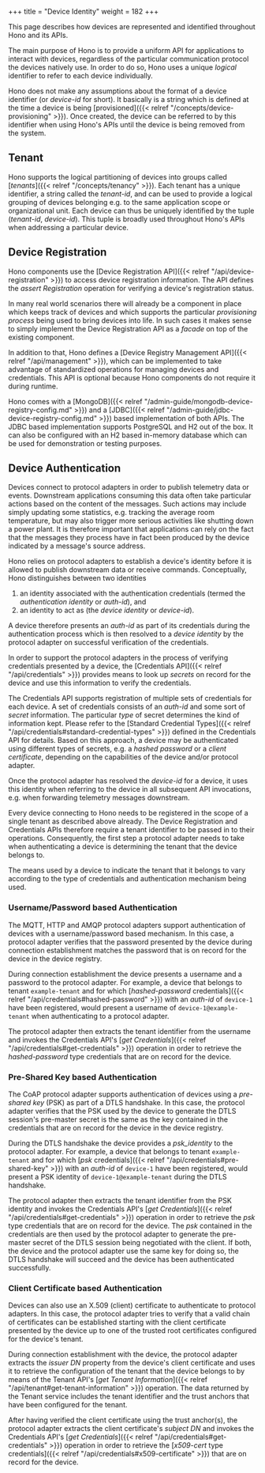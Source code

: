 +++
title = "Device Identity"
weight = 182
+++

This page describes how devices are represented and identified throughout Hono and its APIs.
<!--more-->

The main purpose of Hono is to provide a uniform API for applications to interact with devices,
regardless of the particular communication protocol the devices natively use.
In order to do so, Hono uses a unique *logical* identifier to refer to each device individually.

Hono does not make any assumptions about the format of a device identifier (or *device-id* for short).
It basically is a string which is defined at the time a device is being
[provisioned]({{< relref "/concepts/device-provisioning" >}}). Once created, the device can be referred
to by this identifier when using Hono's APIs until the device is being removed from the system.

## Tenant

Hono supports the logical partitioning of devices into groups called [*tenants*]({{< relref "/concepts/tenancy" >}}).
Each tenant has a unique identifier, a string called the *tenant-id*, and can be used to provide a logical grouping of
devices belonging e.g. to the same application scope or organizational unit. Each device can thus be uniquely
identified by the tuple (*tenant-id*, *device-id*). This tuple is broadly used throughout Hono's APIs when addressing
a particular device.

## Device Registration

Hono components use the [Device Registration API]({{< relref "/api/device-registration" >}}) to access device
registration information. The API defines the *assert Registration* operation for verifying a device's registration
status.

In many real world scenarios there will already be a component in place which keeps track of devices and which supports
the particular *provisioning process* being used to bring devices into life. In such cases it makes sense to simply
implement the Device Registration API as a *facade* on top of the existing component.

In addition to that, Hono defines a [Device Registry Management API]({{< relref "/api/management" >}}), which can be
implemented to take advantage of standardized  operations for managing devices and credentials. This API is optional
because Hono components do not require it during runtime. 

Hono comes with a [MongoDB]({{< relref "/admin-guide/mongodb-device-registry-config.md" >}}) and a
[JDBC]({{< relref "/admin-guide/jdbc-device-registry-config.md" >}}) based implementation of both APIs.
The JDBC based implementation supports PostgreSQL and H2 out of the box. It can also be configured with an H2 based
in-memory database which can be used for demonstration or testing purposes.

## Device Authentication

Devices connect to protocol adapters in order to publish telemetry data or events. Downstream applications consuming
this data often take particular actions based on the content of the messages. Such actions may include simply
updating some statistics, e.g. tracking the average room temperature, but may also trigger more serious activities
like shutting down a power plant. It is therefore important that applications can rely on the fact that the messages
they process have in fact been produced by the device indicated by a message's source address.

Hono relies on protocol adapters to establish a device's identity before it is allowed to publish downstream data
or receive commands. Conceptually, Hono distinguishes between two identities

1. an identity associated with the authentication credentials (termed the *authentication identity* or *auth-id*), and
1. an identity to act as (the *device identity* or *device-id*).

A device therefore presents an *auth-id* as part of its credentials during the authentication process which is then
resolved to a *device identity* by the protocol adapter on successful verification of the credentials.

In order to support the protocol adapters in the process of verifying credentials presented by a device, the
[Credentials API]({{< relref "/api/credentials" >}}) provides means to look up *secrets* on record for the device and
use this information to verify the credentials.

The Credentials API supports registration of multiple sets of credentials for each device. A set of credentials
consists of an *auth-id* and some sort of *secret* information. The particular *type* of secret determines the kind of
information kept. Please refer to the [Standard Credential Types]({{< relref "/api/credentials#standard-credential-types" >}})
defined in the Credentials API for details. Based on this approach, a device may be authenticated using different
types of secrets, e.g. a *hashed password* or a *client certificate*, depending on the capabilities of the device and/or
protocol adapter.

Once the protocol adapter has resolved the *device-id* for a device, it uses this identity when referring to the
device in all subsequent API invocations, e.g. when forwarding telemetry messages downstream.

Every device connecting to Hono needs to be registered in the scope of a single tenant as described above already.
The Device Registration and Credentials APIs therefore require a tenant identifier to be passed in to their operations.
Consequently, the first step a protocol adapter needs to take when authenticating a device is determining the tenant
that the device belongs to.

The means used by a device to indicate the tenant that it belongs to vary according to the type of credentials
and authentication mechanism being used.

### Username/Password based Authentication

The MQTT, HTTP and AMQP protocol adapters support authentication of devices with a username/password based
mechanism. In this case, a protocol adapter verifies that the password presented by the device during connection
establishment matches the password that is on record for the device in the device registry.

During connection establishment the device presents a username and a password to the protocol adapter.
For example, a device that belongs to tenant `example-tenant` and for which
[*hashed-password* credentials]({{< relref "/api/credentials#hashed-password" >}}) with an *auth-id* of `device-1`
have been registered, would present a username of `device-1@example-tenant` when authenticating to a protocol adapter.

The protocol adapter then extracts the tenant identifier from the username and invokes the Credentials API's
[*get Credentials*]({{< relref "/api/credentials#get-credentials" >}}) operation in order to retrieve the
*hashed-password* type credentials that are on record for the device.

### Pre-Shared Key based Authentication

The CoAP protocol adapter supports authentication of devices using a *pre-shared key* (PSK) as part of a DTLS handshake.
In this case, the protocol adapter verifies that the PSK used by the device to generate the DTLS session's pre-master
secret is the same as the key contained in the credentials that are on record for the device in the device registry.

During the DTLS handshake the device provides a *psk_identity* to the protocol adapter. For example, a device that
belongs to tenant `example-tenant` and for which [*psk* credentials]({{< relref "/api/credentials#pre-shared-key" >}})
with an *auth-id* of `device-1` have been registered, would present a PSK identity of `device-1@example-tenant` during
the DTLS handshake.

The protocol adapter then extracts the tenant identifier from the PSK identity and invokes the Credentials API's
[*get Credentials*]({{< relref "/api/credentials#get-credentials" >}}) operation in order to retrieve the *psk*
type credentials that are on record for the device. The *psk* contained in the credentials are then used by the
protocol adapter to generate the pre-master secret of the DTLS session being negotiated with the client. If both,
the device and the protocol adapter use the same key for doing so, the DTLS handshake will succeed and the device
has been authenticated successfully.

### Client Certificate based Authentication

Devices can also use an X.509 (client) certificate to authenticate to protocol adapters. In this case, the protocol
adapter tries to verify that a valid chain of certificates can be established starting with the client certificate
presented by the device up to one of the trusted root certificates configured for the device's tenant.

During connection establishment with the device, the protocol adapter extracts the *issuer DN* property from the
device's client certificate and uses it to retrieve the configuration of the tenant that the device belongs to by
means of the Tenant API's [*get Tenant Information*]({{< relref "/api/tenant#get-tenant-information" >}}) operation.
The data returned by the Tenant service includes the tenant identifier and the trust anchors that have been configured
for the tenant.

After having verified the client certificate using the trust anchor(s), the protocol adapter extracts
the client certificate's *subject DN* and invokes the Credentials API's
[*get Credentials*]({{< relref "/api/credentials#get-credentials" >}}) operation in order to retrieve the
[*x509-cert* type credentials]({{< relref "/api/credentials#x509-certificate" >}}) that are on record for the device.

